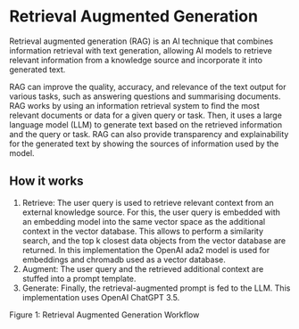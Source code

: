 # Retrieval Augmented Generation

Retrieval augmented generation (RAG) is an AI technique that combines information retrieval with text generation, allowing AI models to retrieve relevant information from a knowledge source and incorporate it into generated text. 

RAG can improve the quality, accuracy, and relevance of the text output for various tasks, such as answering questions and summarising documents. RAG works by using an information retrieval system to find the most relevant documents or data for a given query or task. Then, it uses a large language model (LLM) to generate text based on the retrieved information and the query or task. RAG can also provide transparency and explainability for the generated text by showing the sources of information used by the model.

## How it works

1. Retrieve: The user query is used to retrieve relevant context from an external knowledge source. For this, the user query is embedded with an embedding model into the same vector space as the additional context in the vector database. This allows to perform a similarity search, and the top k closest data objects from the vector database are returned. In this implementation the OpenAI ada2 model is used for embeddings and chromadb used as a vector database. 
2. Augment: The user query and the retrieved additional context are stuffed into a prompt template.
3. Generate: Finally, the retrieval-augmented prompt is fed to the LLM. This implementation uses OpenAI ChatGPT 3.5.

Figure 1: Retrieval Augmented Generation Workflow